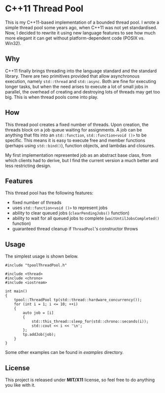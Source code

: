 # C++11 Thread Pool #

This is my C++11-based implementation of a bounded thread pool. I wrote a simple thread pool some years ago, when C++11 was not yet standardised. Now, I decided to rewrite it using new language features to see how much more elegant it can get without platform-dependent code (POSIX vs. Win32).

## Why ##

C++11 finally brings threading into the language standard and the standard library. There are two primitives provided that allow asynchronous execution, namely `std::thread` and `std::async`. Both are fine for executing longer tasks, but when the need arises to execute a lot of small jobs in parallel, the overhead of creating and destroying lots of threads may get too big. This is when thread pools come into play.

## How ##

This thread pool creates a fixed number of threads. Upon creation, the threads block on a job queue waiting for assignments. A job can be anything that fits into an `std::function`, `std::function<void ()>` to be specific. This means it is easy to execute free and member functions (perhaps using `std::bind()`), function objects, and lambdas and closures.

My first implementation represented job as an abstract base class, from which clients had to derive, but I find the current version a much better and less restricting design.

## Features ##

This thread pool has the following features:

 - fixed number of threads
 - uses `std::function<void ()>` to represent jobs
 - ability to clear queued jobs (`clearPendingJobs()` function)
 - ability to wait for all queued jobs to complete (`waitUntilJobsCompleted()` function)
 - guaranteed thread cleanup if `ThreadPool`'s constructor throws

## Usage ##

The simplest usage is shown below.

```
#include "tpoolThreadPool.h"

#include <thread>
#include <chrono>
#include <iostream>

int main()
{
    tpool::ThreadPool tp(std::thread::hardware_concurrency());
    for (int i = 1; i <= 10; ++i)
    {
        auto job = [i]
        {
            std::this_thread::sleep_for(std::chrono::seconds(i));
            std::cout << i << '\n';
        };
        tp.addJob(job);
    }
}
```

Some other examples can be found in _examples_ directory.

## License ##

This project is released under **MIT/X11** license, so feel free to do anything you like with it.


